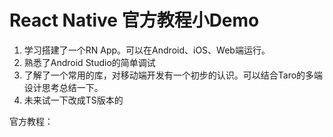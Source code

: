 # React Native 官方教程小Demo

1. 学习搭建了一个RN App。可以在Android、iOS、Web端运行。
2. 熟悉了Android Studio的简单调试
3. 了解了一个常用的库，对移动端开发有一个初步的认识。可以结合Taro的多端设计思考总结一下。
4. 未来试一下改成TS版本的

官方教程：